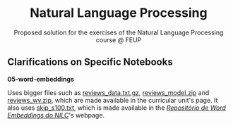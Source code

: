 <div align="center">
  <h1 align="center">Natural Language Processing</h1>

  <p align="center">
    Proposed solution for the exercises of the Natural Language Processing course @ FEUP 
  </p>
</div>

<!-- ABOUT THE PROJECT -->
## Clarifications on Specific Notebooks

**05-word-embeddings**

Uses bigger files such as [reviews_data.txt.gz](https://moodle.up.pt/mod/resource/view.php?id=147207), [reviews_model.zip](https://moodle.up.pt/mod/resource/view.php?id=147210) and [reviews_wv.zip](https://moodle.up.pt/mod/resource/view.php?id=147211), which are made available in the curricular unit's page. It also uses [skip_s100.txt](http://143.107.183.175:22980/download.php?file=embeddings/word2vec/skip_s100.zip), which is made available in the [*Repositório de Word Embeddings do NILC*](http://nilc.icmc.usp.br/embeddings)'s webpage.


